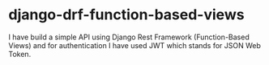 # django-drf-function-based-views
I have build a simple API using Django Rest Framework (Function-Based Views) and for authentication I have used JWT which stands for JSON Web Token.
